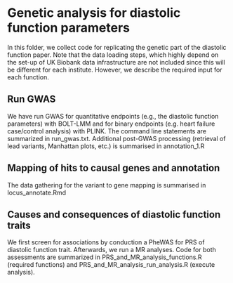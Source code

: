 # Genetic analysis for diastolic function parameters

In this folder, we collect code for replicating the genetic part of the diastolic function paper. Note that the data loading steps, which highly depend on the set-up of UK Biobank data infrastructure are not included since this will be different for each institute. However, we describe the required input for each function.

## Run GWAS

We have run GWAS for quantitative endpoints (e.g., the diastolic function parameters) with BOLT-LMM and for binary endpoints (e.g. heart failure case/control analysis) with PLINK. The command line statements are summarized in run_gwas.txt. Additional post-GWAS processing (retrieval of lead variants, Manhattan plots, etc.) is summarised in annotation_1.R

## Mapping of hits to causal genes and annotation
The data gathering for the variant to gene mapping is summarised in locus_annotate.Rmd

## Causes and consequences of diastolic function traits

We first screen for associations by conduction a PheWAS for PRS of diastolic function trait. Afterwards, we run a MR analyses. Code for both assessments are summarized in PRS_and_MR_analysis_functions.R (required functions) and PRS_and_MR_analysis_run_analysis.R (execute analysis). 
